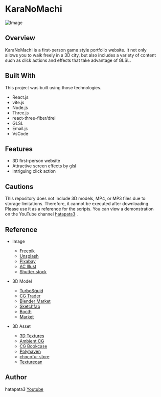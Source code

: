 # KaraNoMachi

![Image](https://github.com/user-attachments/assets/92860830-8ced-404c-9bc9-f769e605e746)

## Overview
KaraNoMachi is a first-person game style portfolio website.
It not only allows you to walk freely in a 3D city, but also includes a variety of content such as click actions and effects that take advantage of GLSL.

## Built With
This project was built using those technologies.

- React.js
- vite.js
- Node.js
- Three.js
- react-three-fiber/drei
- GLSL
- Email.js
- VsCode

## Features
- 3D first-person website
- Attractive screen effects by glsl
- Intriguing click action

## Cautions
This repository does not include 3D models, MP4, or MP3 files due to storage limitations. Therefore, it cannot be executed after downloading. Please use it as a reference for the scripts.
You can view a demonstration on the YouTube channel [hatapata3](https://www.youtube.com/watch?v=kq6uFXrKdGQ) .

## Reference
- Image
    - [Freepik](https://www.freepik.com/)
    - [Unsplash](https://unsplash.com/)
    - [Pixabay](https://pixabay.com/)
    - [AC Illust](https://www.ac-illust.com/)
    - [Shutter stock](https://www.shutterstock.com/)

- 3D Model
    - [TurboSquid](https://www.turbosquid.com/)
    - [CG Trader](https://www.cgtrader.com/)
    - [Blender Market](https://blendermarket.com/)
    - [Sketchfab](https://sketchfab.com/)
    - [Booth](https://booth.pm/)
    - [Market](https://market.pmnd.rs/)

- 3D Asset
    - [3D Textures](https://3dtextures.me/)
    - [Ambient CG](https://ambientcg.com/)
    - [CG Bookcase](https://www.cgbookcase.com/)
    - [Polyhaven](https://polyhaven.com/)
    - [chocofur store](https://store.chocofur.com/)
    - [Texturecan](https://www.texturecan.com/)

## Author
hatapata3
[Youtube](https://www.youtube.com/@hatapata3)
